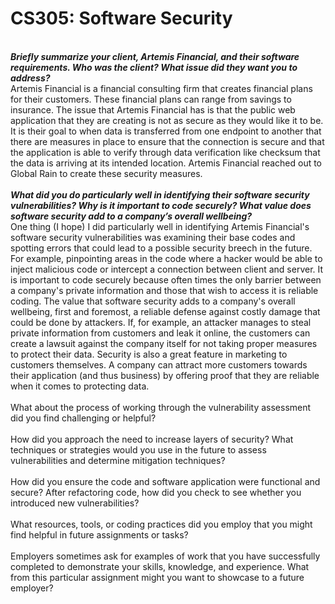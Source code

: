 # CS305: Software Security

<br> <b><i>Briefly summarize your client, Artemis Financial, and their software requirements. Who was the client? What issue did they want you to address? </b></i>
<br> Artemis Financial is a financial consulting firm that creates financial plans for their customers. These financial plans can range from savings to insurance. The issue that Artemis Financial has is that the public web application that they are creating is not as secure as they would like it to be. It is their goal to when data is transferred from one endpoint to another that there are measures in place to ensure that the connection is secure and that the application is able to verify through data verification like checksum that the data is arriving at its intended location. Artemis Financial reached out to Global Rain to create these security measures.
<br>
<br> <b><i>What did you do particularly well in identifying their software security vulnerabilities? Why is it important to code securely? What value does software security add to a company’s overall wellbeing?</b></i>
<br> One thing (I hope) I did particularly well in identifying Artemis Financial's software security vulnerabilities was examining their base codes and spotting errors that could lead to a possible security breech in the future. For example, pinpointing areas in the code where a hacker would be able to inject malicious code or intercept a connection between client and server. It is important to code securely because often times the only barrier between a company's private information and those that wish to access it is reliable coding. The value that software security adds to a company's overall wellbeing, first and foremost, a reliable defense against costly damage that could be done by attackers. If, for example, an attacker manages to steal private information from customers and leak it online, the customers can create a lawsuit against the company itself for not taking proper measures to protect their data. Security is also a great feature in marketing to customers themselves. A company can attract more customers towards their application (and thus business) by offering proof that they are reliable when it comes to protecting data.
<br>
<br> What about the process of working through the vulnerability assessment did you find challenging or helpful?
<br>
<br> How did you approach the need to increase layers of security? What techniques or strategies would you use in the future to assess vulnerabilities and determine mitigation techniques?
<br>
<br> How did you ensure the code and software application were functional and secure? After refactoring code, how did you check to see whether you introduced new vulnerabilities?
<br>
<br> What resources, tools, or coding practices did you employ that you might find helpful in future assignments or tasks?
<br>
<br> Employers sometimes ask for examples of work that you have successfully completed to demonstrate your skills, knowledge, and experience. What from this particular assignment might you want to showcase to a future employer?
